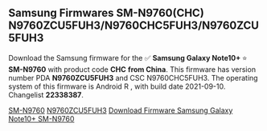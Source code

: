 <h2>Samsung Firmwares SM-N9760(CHC) N9760ZCU5FUH3/N9760CHC5FUH3/N9760ZCU5FUH3</h2>
Download the Samsung firmware for the ✅ <strong>Samsung Galaxy Note10+ </strong> ⭐ <strong>SM-N9760</strong> with product code <strong>CHC</strong> <strong> from China</strong>. This firmware has version number PDA <strong>N9760ZCU5FUH3</strong> and CSC N9760CHC5FUH3. The operating system of this firmware is Android R , with build date 2021-09-10. Changelist <strong>22338387</strong>.


[SM-N9760](https://samfirm.shop/samsung/model/SM-N9760)
[N9760ZCU5FUH3](https://samfirm.shop/samsung/pda/N9760ZCU5FUH3)
[Download Firmware Samsung Galaxy Note10+ SM-N9760](https://samfirm.shop/samsung/firmware/455182)
